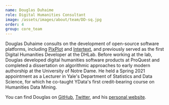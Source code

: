 ```yaml
---
name: Douglas Duhaime
role: Digital Humanities Consultant
image: /assets/images/about/team/DD-sq.jpg
order: 4
group: core_team
---
```


Douglas Duhaime consults on the development of open-source software platforms, including [PixPlot](https://dhlab.yale.edu/projects/pixplot/) and [Intertext](https://dhlab.yale.edu/projects/intertext/), and previously served as the first Digital Humanities Developer at the DHLab. Before working at the lab, Douglas developed digital humanities software products at ProQuest and completed a dissertation on algorithmic approaches to early modern authorship at the University of Notre Dame. He held a Spring 2021 appointment as a Lecturer in Yale's Department of Statistics and Data Science, for which he co-taught YData's first credit-bearing course on Humanities Data Mining.

You can find Douglas on [GitHub](https://github.com/duhaime), [Twitter](https://twitter.com/douglasduhaime), and his [personal website](http://douglasduhaime.com/).
